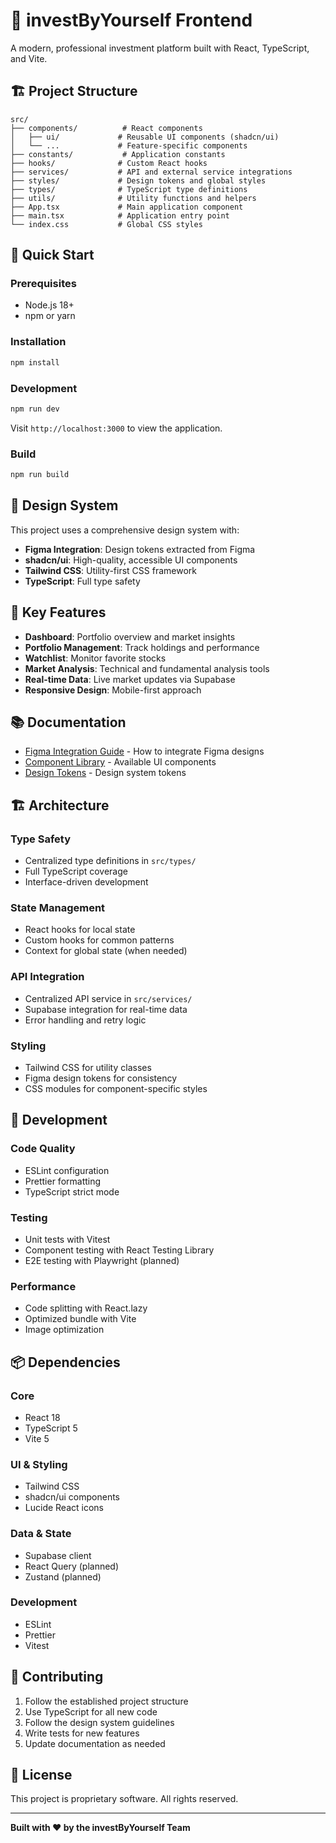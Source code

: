 # 🚀 investByYourself Frontend

A modern, professional investment platform built with React, TypeScript, and Vite.

## 🏗️ Project Structure

```
src/
├── components/          # React components
│   ├── ui/             # Reusable UI components (shadcn/ui)
│   └── ...             # Feature-specific components
├── constants/           # Application constants
├── hooks/              # Custom React hooks
├── services/           # API and external service integrations
├── styles/             # Design tokens and global styles
├── types/              # TypeScript type definitions
├── utils/              # Utility functions and helpers
├── App.tsx             # Main application component
├── main.tsx            # Application entry point
└── index.css           # Global CSS styles
```

## 🚀 Quick Start

### Prerequisites
- Node.js 18+
- npm or yarn

### Installation
```bash
npm install
```

### Development
```bash
npm run dev
```

Visit `http://localhost:3000` to view the application.

### Build
```bash
npm run build
```

## 🎨 Design System

This project uses a comprehensive design system with:
- **Figma Integration**: Design tokens extracted from Figma
- **shadcn/ui**: High-quality, accessible UI components
- **Tailwind CSS**: Utility-first CSS framework
- **TypeScript**: Full type safety

## 🔧 Key Features

- **Dashboard**: Portfolio overview and market insights
- **Portfolio Management**: Track holdings and performance
- **Watchlist**: Monitor favorite stocks
- **Market Analysis**: Technical and fundamental analysis tools
- **Real-time Data**: Live market updates via Supabase
- **Responsive Design**: Mobile-first approach

## 📚 Documentation

- [Figma Integration Guide](./FIGMA_INTEGRATION_GUIDE.md) - How to integrate Figma designs
- [Component Library](./src/components/ui/) - Available UI components
- [Design Tokens](./src/styles/figma-tokens.ts) - Design system tokens

## 🏗️ Architecture

### **Type Safety**
- Centralized type definitions in `src/types/`
- Full TypeScript coverage
- Interface-driven development

### **State Management**
- React hooks for local state
- Custom hooks for common patterns
- Context for global state (when needed)

### **API Integration**
- Centralized API service in `src/services/`
- Supabase integration for real-time data
- Error handling and retry logic

### **Styling**
- Tailwind CSS for utility classes
- Figma design tokens for consistency
- CSS modules for component-specific styles

## 🧪 Development

### **Code Quality**
- ESLint configuration
- Prettier formatting
- TypeScript strict mode

### **Testing**
- Unit tests with Vitest
- Component testing with React Testing Library
- E2E testing with Playwright (planned)

### **Performance**
- Code splitting with React.lazy
- Optimized bundle with Vite
- Image optimization

## 📦 Dependencies

### **Core**
- React 18
- TypeScript 5
- Vite 5

### **UI & Styling**
- Tailwind CSS
- shadcn/ui components
- Lucide React icons

### **Data & State**
- Supabase client
- React Query (planned)
- Zustand (planned)

### **Development**
- ESLint
- Prettier
- Vitest

## 🌟 Contributing

1. Follow the established project structure
2. Use TypeScript for all new code
3. Follow the design system guidelines
4. Write tests for new features
5. Update documentation as needed

## 📄 License

This project is proprietary software. All rights reserved.

---

**Built with ❤️ by the investByYourself Team**

